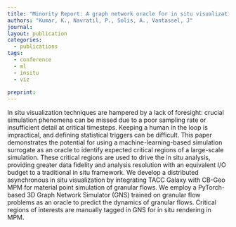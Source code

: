 ```yaml
---
title: "Minority Report: A graph network oracle for in situ visualization"
authors: "Kumar, K., Navratil, P., Solis, A., Vantassel, J"
journal: 
layout: publication
categories: 
  - publications
tags:
  - conference
  - ml
  - insitu
  - viz
  
preprint: 
---
```


In situ visualization techniques are hampered by a lack of foresight: crucial simulation phenomena can be missed due to a poor sampling rate or insufficient detail at critical timesteps. Keeping a human in the loop is impractical, and defining statistical triggers can be difficult. This paper demonstrates the potential for using a machine-learning-based simulation surrogate as an oracle to identify expected critical regions of a large-scale simulation. These critical regions are used to drive the in situ analysis, providing greater data fidelity and analysis resolution with an equivalent I/O budget to a traditional in situ framework. We develop a distributed asynchronous in situ visualization by integrating TACC Galaxy with CB-Geo MPM for material point simulation of granular flows. We employ a PyTorch-based 3D Graph Network Simulator (GNS) trained on granular flow problems as an oracle to predict the dynamics of granular flows. Critical regions of interests are manually tagged in GNS for in situ rendering in MPM.
